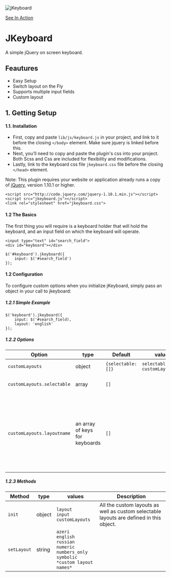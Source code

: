 
![jKeyboard](http://javidan.github.io/jkeyboard/images/keyboard.jpg)

[See In Action](http://javidan.github.io/jkeyboard/examples/index.htm)


# JKeyboard

A simple jQuery on screen keyboard.
## Feautures
- Easy Setup
- Switch layout on the Fly
- Supports multiple input fields
- Custom layout

## 1. Getting Setup

#### 1.1. Installation

- First, copy and paste `lib/js/keyboard.js` in your project, and link to it before the closing `</body>` element. Make sure jquery is linked before this.
- Next, you'll need to copy and paste the plugin's css into your project. Both Scss and Css are included for flexibility and modifications.
- Lastly, link to the keyboard css file `jkeyboard.css` file before the closing `</head>` element.

Note: This plugin requires your website or application already runs a copy of [jQuery](http://jquery.com/), version 1.10.1 or higher.


    <script src="http://code.jquery.com/jquery-1.10.1.min.js"></script>
    <script src="jkeyboard.js"></script>
    <link rel="stylesheet" href="jkeyboard.css">
 
#### 1.2 The Basics

The first thing you will require is a keyboard holder that will hold the keyboard, and an input field on which the keyboard will operate.

```
<input type="text" id="search_field">
<div id="keyboard"></div>
```
```           
$('#keyboard').jkeyboard({
    input: $('#search_field')
});
```

#### 1.2 Configuration

To configure custom options when you initialize jKeyboard, simply pass an object in your call to jkeyboard:


##### 1.2.1 Simple Example
```
$('keyboard').jkeyboard({
    input: $('#search_field),
    layout: 'english'
});
```
##### 1.2.2 Options

Option             |type           | Default   |values| Description              
-------------------|---------------|-----------|------|--------------------------------------
`customLayouts`     |object| `{selectable:[]}`  |`selectable,` `customLayoutName`| All the custom layouts as well as custom selectable layouts are defined in this object.
`customLayouts.selectable` | array|`[]`         || array of selectable custom layouts. If you have more than one custom layout, you can choose which layout to show in the layout switch.
`customLayouts.layoutname` | an array of keys for keyboards  |`[]`|| You can add as many custom layouts as you wish in the format of customLayouts.layoutName. Ex. <br> <pre>russian: [<br>   ['й','ц','у','к','е','н','г','ш','щ','з', 'х' ],<br/>   ['ф','ы','в','а','п','р','о','л','д','ж', 'э'],<br/>    ['shift','я','ч','с','м','и','т','ь','б','ю', 'backspace'],<br>    ['numeric_switch','layout_switch', 'space','return']<br>]</pre> [Click to view in action](http://javidan.github.io/jkeyboard/examples/index.htm) 


##### 1.2.3 Methods
Method             |type           |values| Description              
-------------------|---------------|------|--------------------------------------
`init`     |object| `layout`<br> `input` <br>`customLayouts`| All the custom layouts as well as custom selectable layouts are defined in this object.
`setLayout`|string|`azeri`<br/>`english`<br/>`russian`<br/>`numeric`<br/>`numbers_only`<br/>`symbolic`<br/>`*custom layout names*`<br/>
